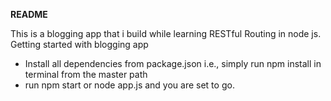 **README**

This is a blogging app that i build while learning RESTful Routing in node js.
Getting started with blogging app
 - Install all dependencies from package.json i.e., simply run npm
   install in terminal from the master path
 - run npm start or node app.js and you are set to go.
